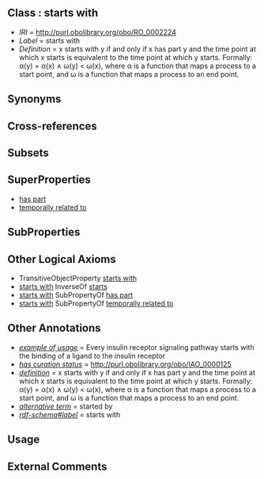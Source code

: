 
## Class : starts with

 * *IRI* = http://purl.obolibrary.org/obo/RO_0002224
 * *Label* = starts with
 * *Definition* = x starts with y if and only if x has part y and the time point at which x starts is equivalent to the time point at which y starts. Formally: α(y) = α(x) ∧ ω(y) < ω(x), where α is a function that maps a process to a start point, and ω is a function that maps a process to an end point.

## Synonyms


## Cross-references


## Subsets


## SuperProperties

 * [has part](../../BFO/51/BFO_0000051.md)
 * [temporally related to](../../RO/22/RO_0002222.md)

## SubProperties


## Other Logical Axioms

 * TransitiveObjectProperty [starts with](../../RO/24/RO_0002224.md)
 * [starts with](../../RO/24/RO_0002224.md) InverseOf [starts](../../RO/23/RO_0002223.md)
 * [starts with](../../RO/24/RO_0002224.md) SubPropertyOf [has part](../../BFO/51/BFO_0000051.md)
 * [starts with](../../RO/24/RO_0002224.md) SubPropertyOf [temporally related to](../../RO/22/RO_0002222.md)

## Other Annotations

 * *[example of usage](../../IAO/12/IAO_0000112.md)* = Every insulin receptor signaling pathway starts with the binding of a ligand to the insulin receptor
 * *[has curation status](../../IAO/14/IAO_0000114.md)* = http://purl.obolibrary.org/obo/IAO_0000125
 * *[definition](../../IAO/15/IAO_0000115.md)* = x starts with y if and only if x has part y and the time point at which x starts is equivalent to the time point at which y starts. Formally: α(y) = α(x) ∧ ω(y) < ω(x), where α is a function that maps a process to a start point, and ω is a function that maps a process to an end point.
 * *[alternative term](../../IAO/18/IAO_0000118.md)* = started by
 * *[rdf-schema#label](../../el/rdf-schema#label.md)* = starts with

## Usage


## External Comments

